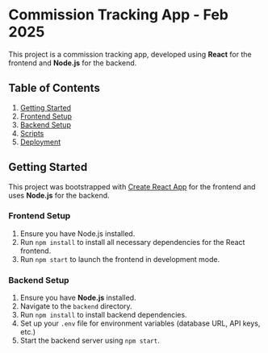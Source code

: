 # Commission Tracking App - Feb 2025

This project is a commission tracking app, developed using **React** for the frontend and **Node.js** for the backend.

## Table of Contents
1. [Getting Started](#getting-started)
2. [Frontend Setup](#frontend-setup)
3. [Backend Setup](#backend-setup)
4. [Scripts](#scripts)
5. [Deployment](#deployment)

## Getting Started

This project was bootstrapped with [Create React App](https://github.com/facebook/create-react-app) for the frontend and uses **Node.js** for the backend.

### Frontend Setup

1. Ensure you have Node.js installed.
2. Run `npm install` to install all necessary dependencies for the React frontend.
3. Run `npm start` to launch the frontend in development mode.

### Backend Setup

1. Ensure you have **Node.js** installed.
2. Navigate to the `backend` directory.
3. Run `npm install` to install backend dependencies.
4. Set up your `.env` file for environment variables (database URL, API keys, etc.)
5. Start the backend server using `npm start`.

